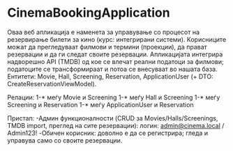 # CinemaBookingApplication
Оваа веб апликација е наменета за управување со процесот на резервирање билети за кино (курс: интегрирани системи). Корисниците можат да прегледуваат филмови и термини (проекции), да прават резервации и да ги следат своите резервации. Апликацијата интегрира надворешно API (TMDB) од кое се влечат реални податоци за филмови; податоците се трансформираат и потоа се внесуваат во нашата база.
Ентитети: Movie, Hall, Screening, Reservation, ApplicationUser (+ DTO: CreateReservationViewModel).

Релации:
1-* меѓу Movie и Screening
1-* меѓу Hall и Screening
1-* меѓу Screening и Reservation
1-* меѓу ApplicationUser и Reservation

Пристап:
-Админ функционалности (CRUD за Movies/Halls/Screenings, TMDB import, преглед на сите резервации):
 логин: admin@cinema.local / Admin123!
-Обичен корисник: доволно е да се регистрира; гледа и управува само со своите резервации.

